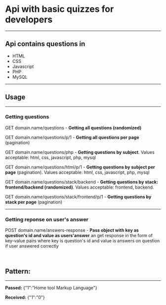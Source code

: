 <h1>Api with basic quizzes for developers</h1>
<hr>
<h2>Api contains questions in</h2>
<ul>
<li>HTML</li>
<li>CSS</li>
<li>Javascript</li>
<li>PHP</li>
<li>MySQL</li>
</ul>
<hr>
<h2>Usage</h2>
<hr>
<h3>Getting questions</h3>
<p>GET domain.name/questions - <b>Getting all questions (randomized)</b></p>
<p>GET domain.name/questions/p/1 - <b>Getting all questions per page</b> (pagination)</p>
<p>GET domain.name/questions/php - <b>Getting questions by subject</b>. Values acceptable: html, css, javascript, php, mysql</p>
<p>GET domain.name/questions/html/p/1 - <b>Getting questions by subject per page</b> (pagination). Values acceptable: html, css, javascript, php, mysql</p>
<p>GET domain.name/questions/stack/backend - <b>Getting questions by stack: frontend/backend (randomized)</b>. Values acceptable: frontend, backend.</p>
<p>GET domain.name/questions/stack/frontend/p/1 - <b>Getting questions by stack per page</b> (pagination)</p>
<hr>
<h3>Getting reponse on user's answer</h3>
<p>POST domain.name/answers-response - <b>Pass object with key as question's id and value as users'answer</b> an get response in the form of key-value pairs where key is question's id and value is answers on question if user answered correctly
</p>
<br>
<h2>Pattern:</h2>
<hr>
<p><b>Passed:</b> {"1":"Home tool Markup Language"}</p>
<p><b>Received:</b> {"1":"0"}</p>
